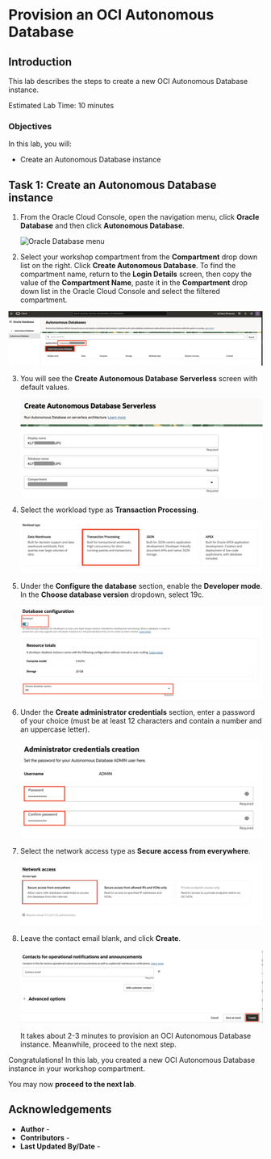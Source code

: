 # Provision an OCI Autonomous Database

## Introduction

This lab describes the steps to create a new OCI Autonomous Database instance.

Estimated Lab Time: 10 minutes

### Objectives

In this lab, you will:

* Create an Autonomous Database instance

## Task 1: Create an Autonomous Database instance

1. From the Oracle Cloud Console, open the navigation menu, click **Oracle Database** and then click **Autonomous Database**.

   ![Oracle Database menu](https://oracle-livelabs.github.io/common/images/console-2025/database-adb.png)

2. Select your workshop compartment from the **Compartment** drop down list on the right. Click **Create Autonomous Database**. <if type="desktop">To find the compartment name, return to the **Login Details** screen, then copy the value of the **Compartment Name**, paste it in the **Compartment** drop down list in the Oracle Cloud Console and select the filtered compartment. 

</if>

   ![Autonomous Database Landing Page](images/adb-landing-page.jpg#input)

3. You will see the **Create Autonomous Database Serverless** screen with default values.

    ![Create ADB Basic Info](images/create-adb-basic-info.png#input)

4. Select the workload type as **Transaction Processing**.

    ![Create ADB Workload Type](images/create-adb-workload-type.jpg#input)


5. Under the **Configure the database** section, enable the **Developer mode**. In the **Choose database version** dropdown, select 19c.

    ![Create ADB Configure DB](images/create-adb-configure-db.png)

6. Under the **Create administrator credentials** section, enter a password of your choice (must be at least 12 characters and contain a number and an uppercase letter).

    ![Create ADB Admin Credentials](images/create-adb-admin-creds.jpg#input)

7. Select the network access type as **Secure access from everywhere**.

    ![Create ADB Network Access](images/create-adb-network-access.jpg#input)

8. Leave the contact email blank, and click **Create**.

    ![Create Autonomous Database](images/create-adb-contact-create.jpg#input)

   It takes about 2-3 minutes to provision an OCI Autonomous Database instance. Meanwhile, proceed to the next step.

Congratulations! In this lab, you created a new OCI Autonomous Database instance in your workshop compartment.

You may now **proceed to the next lab**.

## Acknowledgements

* **Author** - [](var:author)
* **Contributors** - [](var:contributors)
* **Last Updated By/Date** - [](var:last_updated)
